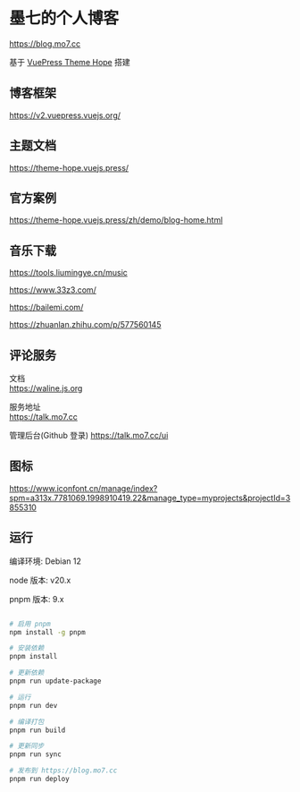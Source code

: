 # 墨七的个人博客

https://blog.mo7.cc

基于 [VuePress Theme Hope](https://theme-hope.vuejs.press) 搭建

## 博客框架

https://v2.vuepress.vuejs.org/

## 主题文档

https://theme-hope.vuejs.press/

## 官方案例

https://theme-hope.vuejs.press/zh/demo/blog-home.html

## 音乐下载

https://tools.liumingye.cn/music

https://www.33z3.com/

https://bailemi.com/

https://zhuanlan.zhihu.com/p/577560145

## 评论服务

文档\
https://waline.js.org

服务地址\
https://talk.mo7.cc

管理后台(Github 登录)
https://talk.mo7.cc/ui

## 图标

https://www.iconfont.cn/manage/index?spm=a313x.7781069.1998910419.22&manage_type=myprojects&projectId=3855310

## 运行

编译环境: Debian 12

node 版本: v20.x

pnpm 版本: 9.x

```bash

# 启用 pnpm
npm install -g pnpm

# 安装依赖
pnpm install

# 更新依赖
pnpm run update-package

# 运行
pnpm run dev

# 编译打包
pnpm run build

# 更新同步
pnpm run sync

# 发布到 https://blog.mo7.cc
pnpm run deploy

```
